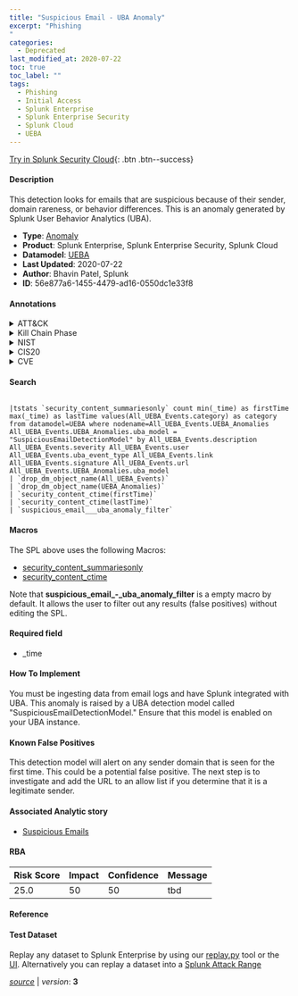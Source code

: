 ```yaml
---
title: "Suspicious Email - UBA Anomaly"
excerpt: "Phishing
"
categories:
  - Deprecated
last_modified_at: 2020-07-22
toc: true
toc_label: ""
tags:
  - Phishing
  - Initial Access
  - Splunk Enterprise
  - Splunk Enterprise Security
  - Splunk Cloud
  - UEBA
---
```




[Try in Splunk Security Cloud](https://www.splunk.com/en_splunk_app_enrichmentus/cyber-security.html){: .btn .btn--success}

#### Description

This detection looks for emails that are suspicious because of their sender, domain rareness, or behavior differences. This is an anomaly generated by Splunk User Behavior Analytics (UBA).

- **Type**: [Anomaly](https://github.com/splunk/security_content/wiki/Detection-Analytic-Types)
- **Product**: Splunk Enterprise, Splunk Enterprise Security, Splunk Cloud
- **Datamodel**: [UEBA](https://docs.splunk.com/Documentation/CIM/latest/User/UEBA)
- **Last Updated**: 2020-07-22
- **Author**: Bhavin Patel, Splunk
- **ID**: 56e877a6-1455-4479-ad16-0550dc1e33f8


#### Annotations

<details>
  <summary>ATT&CK</summary>

<div markdown="1">


| ID             | Technique        |  Tactic             |
| -------------- | ---------------- |-------------------- |
| [T1566](https://attack.mitre.org/techniques/T1566/) | Phishing | Initial Access |

</div>
</details>


<details>
  <summary>Kill Chain Phase</summary>

<div markdown="1">

* Delivery


</div>
</details>


<details>
  <summary>NIST</summary>

<div markdown="1">

* PR.IP



</div>
</details>

<details>
  <summary>CIS20</summary>

<div markdown="1">

* CIS 7



</div>
</details>

<details>
  <summary>CVE</summary>

<div markdown="1">


</div>
</details>

#### Search

```

|tstats `security_content_summariesonly` count min(_time) as firstTime max(_time) as lastTime values(All_UEBA_Events.category) as category from datamodel=UEBA where nodename=All_UEBA_Events.UEBA_Anomalies All_UEBA_Events.UEBA_Anomalies.uba_model = "SuspiciousEmailDetectionModel" by All_UEBA_Events.description All_UEBA_Events.severity All_UEBA_Events.user All_UEBA_Events.uba_event_type All_UEBA_Events.link All_UEBA_Events.signature All_UEBA_Events.url All_UEBA_Events.UEBA_Anomalies.uba_model 
| `drop_dm_object_name(All_UEBA_Events)` 
| `drop_dm_object_name(UEBA_Anomalies)`
| `security_content_ctime(firstTime)`
| `security_content_ctime(lastTime)` 
| `suspicious_email___uba_anomaly_filter`
```

#### Macros
The SPL above uses the following Macros:
* [security_content_summariesonly](https://github.com/splunk/security_content/blob/develop/macros/security_content_summariesonly.yml)
* [security_content_ctime](https://github.com/splunk/security_content/blob/develop/macros/security_content_ctime.yml)

Note that **suspicious_email_-_uba_anomaly_filter** is a empty macro by default. It allows the user to filter out any results (false positives) without editing the SPL.

#### Required field
* _time


#### How To Implement
You must be ingesting data from email logs and have Splunk integrated with UBA. This anomaly is raised by a UBA detection model called  "SuspiciousEmailDetectionModel." Ensure that this model is enabled on your UBA instance.

#### Known False Positives
This detection model will alert on any sender domain that is seen for the first time. This could be a potential false positive. The next step is to investigate and add the URL to an allow list if you determine that it is a legitimate sender.

#### Associated Analytic story
* [Suspicious Emails](/stories/suspicious_emails)




#### RBA

| Risk Score  | Impact      | Confidence   | Message      |
| ----------- | ----------- |--------------|--------------|
| 25.0 | 50 | 50 | tbd |


#### Reference


#### Test Dataset
Replay any dataset to Splunk Enterprise by using our [replay.py](https://github.com/splunk/attack_data#using-replaypy) tool or the [UI](https://github.com/splunk/attack_data#using-ui).
Alternatively you can replay a dataset into a [Splunk Attack Range](https://github.com/splunk/attack_range#replay-dumps-into-attack-range-splunk-server)



[*source*](https://github.com/splunk/security_content/tree/develop/detections/deprecated/suspicious_email_-_uba_anomaly.yml) \| *version*: **3**